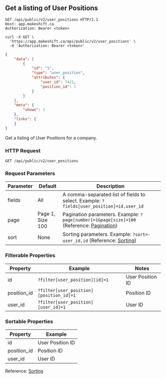 ## Get a listing of User Positions

```http
GET /api/public/v2/user_positions HTTP/1.1
Host: app.makeshift.ca
Authorization: Bearer <token>
```

```shell
curl -X GET \
  'https://app.makeshift.ca/api/public/v2/user_positions' \
  -H 'Authorization: Bearer <token>'
```

```json
{
    "data": [
        {
            "id": "1",
            "type": "user_position",
            "attributes": {
                "user_id": 7421,
                "position_id": 1
            }
        }
    ],
    "meta": {
        "shown": 1
    },
    "links": {
    }
}
```


Get a listing of User Positions for a company.

### HTTP Request

`GET /api/public/v2/user_positions`

### Request Parameters

Parameter | Default | Description
--------- | ------- | -----------
fields | All | A comma-separated list of fields to select. Example: `?fields[user_position]=id,user_id`
page | Page 1, Size 100 | Pagination parameters. Example: `?page[number]=1&page[size]=100` (Reference: <a href='#pagination'>Pagination</a>)
sort | None | Sorting parameters. Example: `?sort=-user_id,id` (Reference: <a href='#sorting'>Sorting</a>)

### Filterable Properties

Property | Example | Notes
-------- | ------- | -----
id | `?filter[user_position][id]=1` | User Position ID
position_id | `?filter[user_position][position_id]=1` | Position ID
user_id | `?filter[user_position][user_id]=1` | User ID

### Sortable Properties

Property | Example
-------- | -------
id | User Position ID
position_id | Position ID
user_id | User ID

Reference: <a href='#sorting'>Sorting</a>
